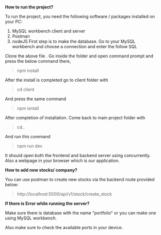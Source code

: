 **How to run the project?**

To run the project, you need the following software / packages installed on your PC:
1.	MySQL workbench client and server
2.	Postman
3.	nodeJS
First step is to make the database. Go to your MySQL workbench and choose a connection and enter the follow SQL
 
Clone the above file . Go inside the folder and open command prompt and press the below command there,
> npm install
 
After the install is completed go to client folder with 
 > cd client
 
And press the same command
 > npm isntall
 
After completion of installation. Come back to main project folder with 
 > cd..
 
 And run this command
 
 >npm run dev
 
It should open both the frontend and backend server using concurrently. Also a webpage in your browser which is our application.

**How to add new stocks/ company?**

You can use postman to create new stocks via the backend route provided below:

>http://localhost:5000/api/v1/stock/create_stock

**If there is Error while running the server?**

Make sure there is database with the name "portfolio" or you can make one using MySQL workbench.

Also make sure to check the available ports in your device.
